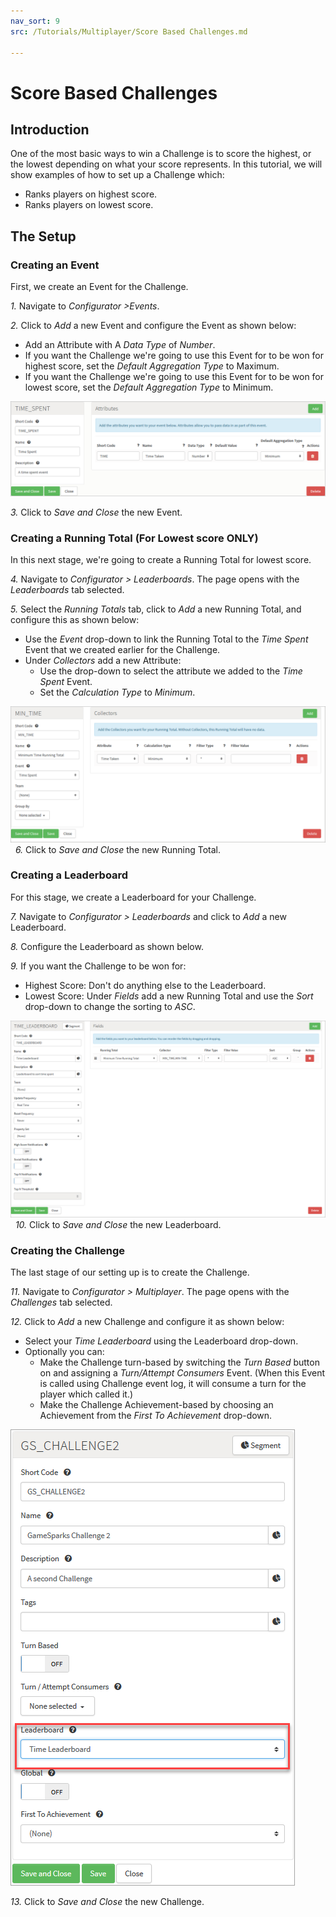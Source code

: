 ```yaml
---
nav_sort: 9
src: /Tutorials/Multiplayer/Score Based Challenges.md

---
```


# Score Based Challenges

## Introduction

One of the most basic ways to win a Challenge is to score the highest, or the lowest depending on what your score represents. In this tutorial, we will show examples of how to set up a Challenge which:
* Ranks players on highest score.
* Ranks players on lowest score.  

## The Setup

### Creating an Event

First, we create an Event for the Challenge.

*1.* Navigate to *Configurator >Events*.

*2.* Click to *Add* a new Event and configure the Event as shown below:
* Add an Attribute with A *Data Type* of *Number*.
* If you want the Challenge we're going to use this Event for to be won for highest score, set the *Default Aggregation Type* to Maximum.
* If you want the Challenge we're going to use this Event for to be won for lowest score, set the *Default Aggregation Type* to Minimum.

![](img/ScoreBasedChallenges/5.png)

*3.* Click to *Save and Close* the new Event.
 

### Creating a Running Total (For Lowest score ONLY)

In this next stage, we're going to create a Running Total for lowest score.

*4.* Navigate to *Configurator > Leaderboards*. The page opens with the *Leaderboards* tab selected.

*5.* Select the *Running Totals* tab, click to *Add* a new Running Total, and configure this as shown below:
* Use the *Event* drop-down to link the Running Total to the *Time Spent* Event that we created earlier for the Challenge.
* Under *Collectors* add a new Attribute:
  * Use the drop-down to select the attribute we added to the *Time Spent* Event.
  * Set the *Calculation Type* to *Minimum*.

![](img/ScoreBasedChallenges/6.png)
 
*6.* Click to *Save and Close* the new Running Total.

### Creating a Leaderboard

For this stage, we create a Leaderboard for your Challenge. 

*7.* Navigate to *Configurator > Leaderboards* and click to *Add* a new Leaderboard.

*8.* Configure the Leaderboard as shown below.

*9.* If you want the Challenge to be won for:
* Highest Score: Don't do anything else to the Leaderboard.
* Lowest Score: Under *Fields* add a new Running Total and use the *Sort* drop-down to change the sorting to *ASC*.

![](img/ScoreBasedChallenges/7.png)
 
*10.* Click to *Save and Close* the new Leaderboard.


### Creating the Challenge

The last stage of our setting up is to create the Challenge.

*11.* Navigate to *Configurator > Multiplayer*. The page opens with the *Challenges* tab selected.

*12.* Click to *Add* a new Challenge and configure it as shown below:
* Select your *Time Leaderboard* using the Leaderboard drop-down.
* Optionally you can:
  * Make the Challenge turn-based by switching the *Turn Based* button on and assigning a *Turn/Attempt Consumers* Event. (When this Event is called using Challenge event log, it will consume a turn for the player which called it.)
  * Make the Challenge Achievement-based by choosing an Achievement from the *First To Achievement* drop-down.

![](img/ScoreBasedChallenges/8.png)

*13.* Click to *Save and Close* the new Challenge.
